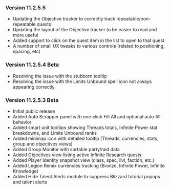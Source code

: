 ### Version 11.2.5.5

- Updating the Objective tracker to correctly track repeatable/non-repeatable quests
- Updating the layout of the Objective tracker to be easier to read and more useful
- Added support to click on the quest item in the list to open to that quest
- A number of small UX tweaks to various controls (related to positioning, spacing, etc)


### Version 11.2.5.4 Beta

- Resolving the issue with the stubborn tooltip
- Resolving the issue with the Limits Unbound spell icon not always appearing correctly


### Version 11.2.5.3 Beta

- Initial public release
- Added Auto Scrapper panel with one‑click Fill All and optional auto‑fill behavior
- Added smart unit tooltips showing Threads totals, Infinite Power stat breakdowns, and Limits Unbound ranks
- Added minimap icon with detailed tooltip (Threads, currencies, stats, group and objectives views)
- Added Group Monitor with sortable party/raid data
- Added Objectives view listing active Infinite Research quests
- Added Player Identity snapshot view (class, spec, ilvl, faction, etc.)
- Added Legion Remix currencies tracking (Bronze, Infinite Power, Infinite Knowledge)
- Added Hide Talent Alerts module to suppress Blizzard tutorial popups and talent alerts